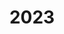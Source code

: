 ---
title: "2023"
excerpt: "2023.12.04, Shandong University Intelligent manufacturing interdisciplinary young scholars Forum, 2023, Online, China"
---